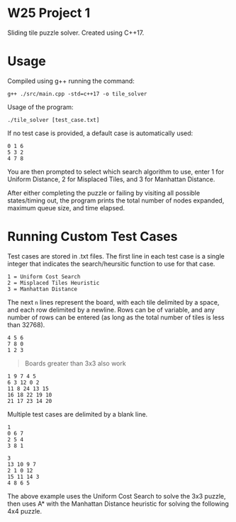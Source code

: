 # W25 Project 1
Sliding tile puzzle solver. Created using C++17.

# Usage
Compiled using g++ running the command:

```
g++ ./src/main.cpp -std=c++17 -o tile_solver
```

Usage of the program:

```
./tile_solver [test_case.txt]
```

If no test case is provided, a default case is automatically used:
```
0 1 6
5 3 2
4 7 8
```

You are then prompted to select which search algorithm to use, enter 1 for Uniform Distance, 2 for Misplaced Tiles, and 3 for Manhattan Distance. 

After either completing the puzzle or failing by visiting all possible states/timing out, the program prints the total number of nodes expanded, maximum queue size, and time elapsed.

# Running Custom Test Cases
Test cases are stored in .txt files. The first line in each test case is a single integer that indicates the search/heursitic function to use for that case.
```
1 = Uniform Cost Search
2 = Misplaced Tiles Heuristic
3 = Manhattan Distance 
```

The next `n` lines represent the board, with each tile delimited by a space, and each row delimited by a newline. Rows can be of variable, and any number of rows can be entered (as long as the total number of tiles is less than 32768).
```
4 5 6
7 8 0
1 2 3
```
> Boards greater than 3x3 also work
```
1 9 7 4 5
6 3 12 0 2
11 8 24 13 15
16 18 22 19 10
21 17 23 14 20
```

Multiple test cases are delimited by a blank line.

```
1
0 6 7
2 5 4
3 8 1

3
13 10 9 7
2 1 0 12
15 11 14 3
4 8 6 5
```

The above example uses the Uniform Cost Search to solve the 3x3 puzzle, then uses A* with the Manhattan Distance heuristic for solving the following 4x4 puzzle.
